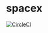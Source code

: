 # spacex

[![CircleCI](https://circleci.com/gh/anudeep3998/spacex/tree/develop.svg?style=svg)](https://circleci.com/gh/anudeep3998/spacex/tree/develop)
